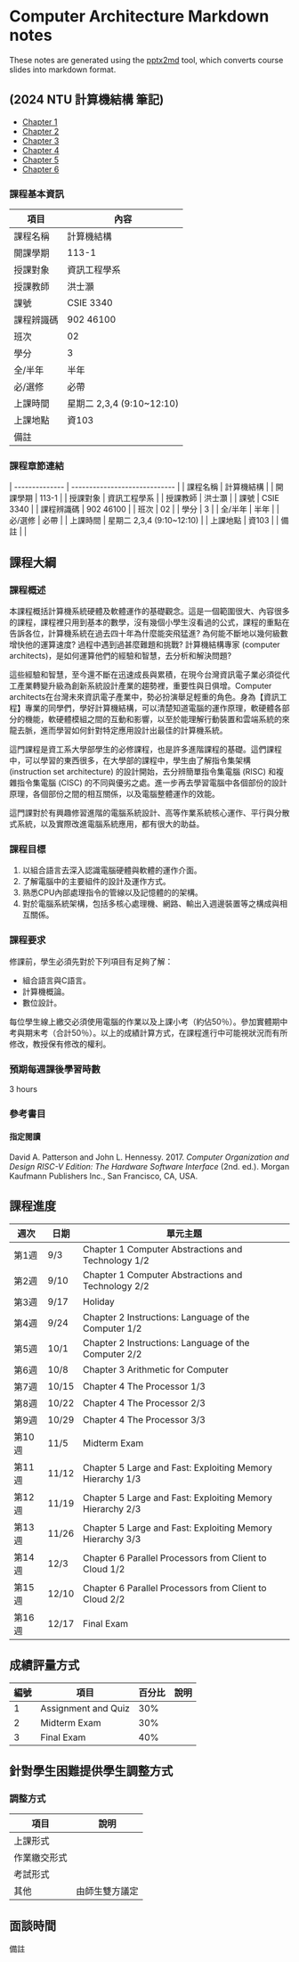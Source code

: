 # Computer Architecture Markdown notes 

These notes are generated using the [pptx2md](https://github.com/ssine/pptx2md) tool, which converts course slides into markdown format.

## (2024 NTU 計算機結構 筆記)

- [Chapter 1](CA_ch1.md)
- [Chapter 2](CA_ch2.md)
- [Chapter 3](CA_ch3.md)
- [Chapter 4](CA_ch4.md)
- [Chapter 5](CA_ch5.md)
- [Chapter 6](CA_ch6.md)

### 課程基本資訊

| 項目           | 內容                          |
| -------------- | ----------------------------- |
| 課程名稱       | 計算機結構                    |
| 開課學期       | 113-1                         |
| 授課對象       | 資訊工程學系                  |
| 授課教師       | 洪士灝                        |
| 課號           | CSIE 3340                     |
| 課程辨識碼     | 902 46100                     |
| 班次           | 02                            |
| 學分           | 3                             |
| 全/半年        | 半年                          |
| 必/選修        | 必帶                          |
| 上課時間       | 星期二 2,3,4 (9:10~12:10)     |
| 上課地點       | 資103                         |
| 備註           |                               |

### 課程章節連結

| -------------- | ----------------------------- |
| 課程名稱       | 計算機結構                    |
| 開課學期       | 113-1                         |
| 授課對象       | 資訊工程學系                  |
| 授課教師       | 洪士灝                        |
| 課號           | CSIE 3340                     |
| 課程辨識碼     | 902 46100                     |
| 班次           | 02                            |
| 學分           | 3                             |
| 全/半年        | 半年                          |
| 必/選修        | 必帶                          |
| 上課時間       | 星期二 2,3,4 (9:10~12:10)     |
| 上課地點       | 資103                         |
| 備註           |                               |

## 課程大綱

### 課程概述

本課程概括計算機系統硬體及軟體運作的基礎觀念。這是一個範圍很大、內容很多的課程，課程裡只用到基本的數學，沒有幾個小學生沒看過的公式，課程的重點在告訴各位，計算機系統在過去四十年為什麼能突飛猛進? 為何能不斷地以幾何級數增快他的運算速度? 過程中遇到過甚麼難題和挑戰? 計算機結構專家 (computer architects)，是如何運算他們的經驗和智慧，去分析和解決問題?

這些經驗和智慧，至今還不斷在迅速成長與累積，在現今台灣資訊電子業必須從代工產業轉變升級為創新系統設計產業的趨勢裡，重要性與日俱增。Computer architects在台灣未來資訊電子產業中，勢必扮演舉足輕重的角色。身為【資訊工程】專業的同學們，學好計算機結構，可以清楚知道電腦的運作原理，軟硬體各部分的機能，軟硬體模組之間的互動和影響，以至於能理解行動裝置和雲端系統的來龍去脈，進而學習如何針對特定應用設計出最佳的計算機系統。

這門課程是資工系大學部學生的必修課程，也是許多進階課程的基礎。這們課程中，可以學習的東西很多，在大學部的課程中，學生由了解指令集架構 (instruction set architecture) 的設計開始，去分辨簡單指令集電腦 (RISC) 和複雜指令集電腦 (CISC) 的不同與優劣之處。進一步再去學習電腦中各個部份的設計原理，各個部份之間的相互關係，以及電腦整體運作的效能。

這門課對於有興趣修習進階的電腦系統設計、高等作業系統核心運作、平行與分散式系統，以及實際改進電腦系統應用，都有很大的助益。

### 課程目標

1. 以組合語言去深入認識電腦硬體與軟體的運作介面。
2. 了解電腦中的主要組件的設計及運作方式。
3. 熟悉CPU內部處理指令的管線以及記憶體的的架構。
4. 對於電腦系統架構，包括多核心處理機、網路、輸出入週邊裝置等之構成與相互關係。

### 課程要求

修課前，學生必須先對於下列項目有足夠了解：

- 組合語言與C語言。
- 計算機概論。
- 數位設計。

每位學生線上繳交必須使用電腦的作業以及上課小考（約佔50％）。參加實體期中考與期末考（合計50％）。以上的成績計算方式，在課程進行中可能視狀況而有所修改，教授保有修改的權利。

### 預期每週課後學習時數

3 hours

### 參考書目

#### 指定閱讀

David A. Patterson and John L. Hennessy. 2017. *Computer Organization and Design RISC-V Edition: The Hardware Software Interface* (2nd. ed.). Morgan Kaufmann Publishers Inc., San Francisco, CA, USA.

## 課程進度

| 週次  | 日期   | 單元主題                                      |
| ----- | ------ | --------------------------------------------- |
| 第1週 | 9/3    | Chapter 1 Computer Abstractions and Technology 1/2 |
| 第2週 | 9/10   | Chapter 1 Computer Abstractions and Technology 2/2 |
| 第3週 | 9/17   | Holiday                                       |
| 第4週 | 9/24   | Chapter 2 Instructions: Language of the Computer 1/2 |
| 第5週 | 10/1   | Chapter 2 Instructions: Language of the Computer 2/2 |
| 第6週 | 10/8   | Chapter 3 Arithmetic for Computer             |
| 第7週 | 10/15  | Chapter 4 The Processor 1/3                   |
| 第8週 | 10/22  | Chapter 4 The Processor 2/3                   |
| 第9週 | 10/29  | Chapter 4 The Processor 3/3                   |
| 第10週| 11/5   | Midterm Exam                                  |
| 第11週| 11/12  | Chapter 5 Large and Fast: Exploiting Memory Hierarchy 1/3 |
| 第12週| 11/19  | Chapter 5 Large and Fast: Exploiting Memory Hierarchy 2/3 |
| 第13週| 11/26  | Chapter 5 Large and Fast: Exploiting Memory Hierarchy 3/3 |
| 第14週| 12/3   | Chapter 6 Parallel Processors from Client to Cloud 1/2 |
| 第15週| 12/10  | Chapter 6 Parallel Processors from Client to Cloud 2/2 |
| 第16週| 12/17  | Final Exam                                    |

## 成績評量方式

| 編號 | 項目              | 百分比 | 說明 |
| ---- | ----------------- | ------ | ---- |
| 1    | Assignment and Quiz| 30%    |      |
| 2    | Midterm Exam      | 30%    |      |
| 3    | Final Exam        | 40%    |      |

## 針對學生困難提供學生調整方式

### 調整方式

| 項目           | 說明 |
| -------------- | ---- |
| 上課形式       |      |
| 作業繳交形式   |      |
| 考試形式       |      |
| 其他           | 由師生雙方議定 |

## 面談時間

備註